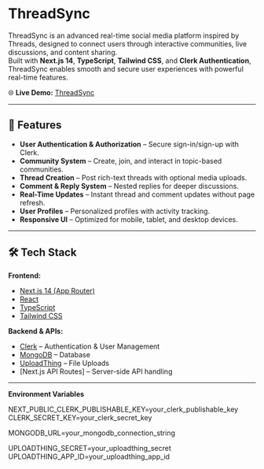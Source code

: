 # ThreadSync

ThreadSync is an advanced real-time social media platform inspired by Threads, designed to connect users through interactive communities, live discussions, and content sharing.  
Built with **Next.js 14**, **TypeScript**, **Tailwind CSS**, and **Clerk Authentication**, ThreadSync enables smooth and secure user experiences with powerful real-time features.

🌐 **Live Demo:** [ThreadSync](https://thead-sync-j3ye.vercel.app/)

---

## 🚀 Features

- **User Authentication & Authorization** – Secure sign-in/sign-up with Clerk.
- **Community System** – Create, join, and interact in topic-based communities.
- **Thread Creation** – Post rich-text threads with optional media uploads.
- **Comment & Reply System** – Nested replies for deeper discussions.
- **Real-Time Updates** – Instant thread and comment updates without page refresh.
- **User Profiles** – Personalized profiles with activity tracking.
- **Responsive UI** – Optimized for mobile, tablet, and desktop devices.

---

## 🛠 Tech Stack

**Frontend:**
- [Next.js 14 (App Router)](https://nextjs.org/)
- [React](https://react.dev/)
- [TypeScript](https://www.typescriptlang.org/)
- [Tailwind CSS](https://tailwindcss.com/)

**Backend & APIs:**
- [Clerk](https://clerk.com/) – Authentication & User Management
- [MongoDB](https://www.mongodb.com/) – Database
- [UploadThing](https://uploadthing.com/) – File Uploads
- [Next.js API Routes] – Server-side API handling

---

**Environment Variables**

NEXT_PUBLIC_CLERK_PUBLISHABLE_KEY=your_clerk_publishable_key
CLERK_SECRET_KEY=your_clerk_secret_key

MONGODB_URL=your_mongodb_connection_string

UPLOADTHING_SECRET=your_uploadthing_secret
UPLOADTHING_APP_ID=your_uploadthing_app_id


